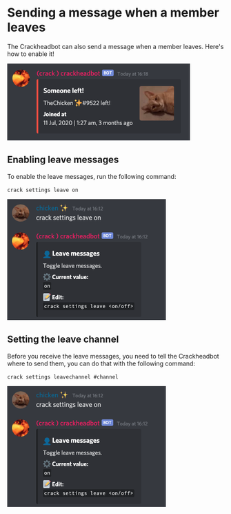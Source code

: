 # Sending a message when a member leaves

The Crackheadbot can also send a message when a member leaves. Here's how to enable it!

![Leave message](/images/member_left.png)

## Enabling leave messages

To enable the leave messages, run the following command:

```
crack settings leave on
```

![Enabled leave messages](/images/enable_leave_messages.png)

## Setting the leave channel

Before you receive the leave messages, you need to tell the Crackheadbot where to send them, you can do that with the following command:

```
crack settings leavechannel #channel
```

![Set leave channel](/images/enable_leave_messages.png)
